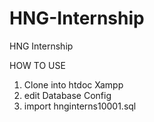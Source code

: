 # HNG-Internship
HNG Internship 

HOW TO USE

1) Clone into htdoc Xampp
2) edit Database Config
3) import hnginterns10001.sql


